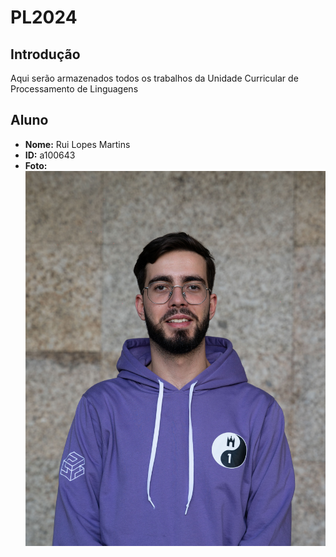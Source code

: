 # PL2024

## Introdução
Aqui serão armazenados todos os trabalhos da Unidade Curricular de Processamento de Linguagens

## Aluno

- **Nome:** Rui Lopes Martins
- **ID:** a100643
- **Foto:** ![Fotografia do aluno](myfoto.jpg)
